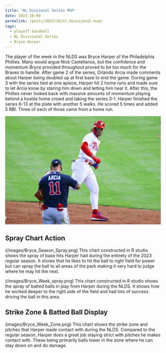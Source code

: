 ```yaml
---
title: 'NL Divsional Series MVP'
date: 2023-10-09
permalink: /posts/2023/10/nl-divisional-mvp/
tags:
  - playoff baseball
  - NL Divisional Series
  - Bryce Harper
---
```


The player of the week in the NLDS was Bryce Harper of the Philadelphia Phillies. Many would argue Nick Castellanos, but the confidence and momentum Bryce provided throughout proved to be too much for the Braves to handle. 
After game 2 of the series, Orlando Arcia made comments about Harper being doubled up at first base to end the game. During game 3 with the series tied at one apiece, Harper hit 2 home runs and made sure to let Arcia know by staring him down and letting him hear it. After this, the Phillies never looked back with massive amounts of momentum playing behind a hostile home crowd and taking the series 3-1. Harper finished the series 6-13 at the plate with another 5 walks. He scored 5 times and added 5 RBI. Three of each of those came from a home run.

![Illustration of Bryce Harper](/images/Bryce_Harper_image.png)


Spray Chart Action
------
(/images/Bryce_Season_Spray.png)
This chart constructed in R studio shows the spray of base hits Harper had during the entirety of the 2023 regular season. It shows that he likes to hit the ball to right field for power but can spray the ball to all areas of the park making it very hard to judge where he may hit the next.

(/images/Bryce_Week_spray.png)
This chart constructed in R studio shows the spray of batted balls in play from Harper during the NLDS. It shows how he worked deeper to the right side of the field and had lots of success driving the ball in this area. 

Strike Zone & Batted Ball Display
------
(images/Bryce_Week_Zone.png)
This chart shows the strike zone and pitches that Harper made contact with during the NLDS. Compared to the regular season, Harper does a great job staying strict with pitches he makes contact with. These being primarily balls lower in the zone where he can stay down on and do damage.

